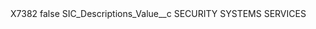 <?xml version="1.0" encoding="UTF-8"?>
<CustomMetadata xmlns="http://soap.sforce.com/2006/04/metadata" xmlns:xsi="http://www.w3.org/2001/XMLSchema-instance" xmlns:xsd="http://www.w3.org/2001/XMLSchema">
    <label>X7382</label>
    <protected>false</protected>
    <values>
        <field>SIC_Descriptions_Value__c</field>
        <value xsi:type="xsd:string">SECURITY SYSTEMS SERVICES</value>
    </values>
</CustomMetadata>
